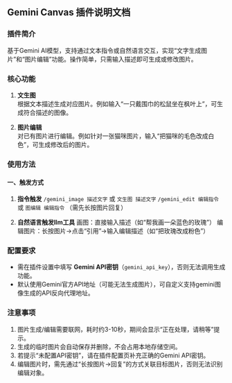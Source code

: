 ## Gemini Canvas 插件说明文档


### 插件简介
基于Gemini AI模型，支持通过文本指令或自然语言交互，实现“文字生成图片”和“图片编辑”功能。操作简单，只需输入描述即可生成或修改图片。


### 核心功能
1. **文生图**  
   根据文本描述生成对应图片。例如输入“一只戴围巾的松鼠坐在枫叶上”，可生成符合描述的图像。

2. **图片编辑**  
   对已有图片进行编辑。例如针对一张猫咪图片，输入“把猫咪的毛色改成白色”，可生成修改后的图片。


### 使用方法
#### 一、触发方式
 1. **指令触发** 
`/gemini_image 描述文字` 或 `文生图 描述文字`
`/gemini_edit 编辑指令` 或 `图编辑 编辑指令` （需先长按图片回复）

 1. **自然语言触发llm工具** 
画图：直接输入描述（如“帮我画一朵蓝色的玫瑰”）
编辑图片：长按图片→点击“引用”→输入编辑描述（如“把玫瑰改成粉色”）



### 配置要求
- 需在插件设置中填写 **Gemini API密钥**（`gemini_api_key`），否则无法调用生成功能。
- 默认使用Gemini官方API地址（可能无法生成图片），可自定义支持gemini图像生成的API反向代理地址。


### 注意事项
1. 图片生成/编辑需要联网，耗时约3-10秒，期间会显示“正在处理，请稍等”提示。
2. 生成的临时图片会自动保存并删除，不会占用本地存储空间。
3. 若提示“未配置API密钥”，请在插件配置页补充正确的Gemini API密钥。
4. 编辑图片时，需先通过“长按图片→回复”的方式关联目标图片，否则无法识别编辑对象。
